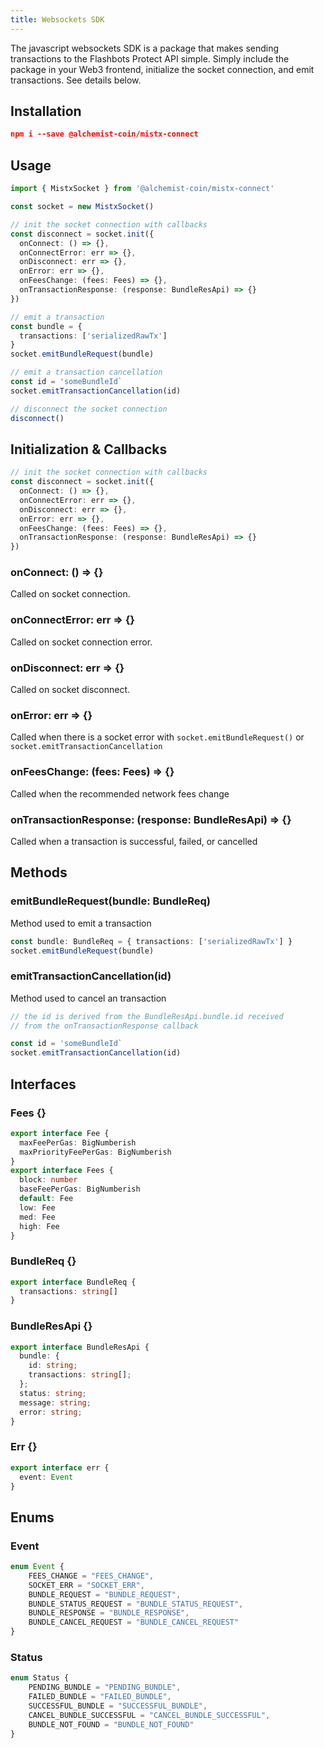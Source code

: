 ```yaml
---
title: Websockets SDK
---
```


The javascript websockets SDK is a package that makes sending transactions to the Flashbots Protect API simple. Simply include the package in your Web3 frontend, initialize the socket connection, and emit transactions. See details below.

## Installation

```json
npm i --save @alchemist-coin/mistx-connect
```

## Usage

```typescript
import { MistxSocket } from '@alchemist-coin/mistx-connect'

const socket = new MistxSocket()

// init the socket connection with callbacks
const disconnect = socket.init({
  onConnect: () => {},
  onConnectError: err => {},
  onDisconnect: err => {},
  onError: err => {},
  onFeesChange: (fees: Fees) => {},
  onTransactionResponse: (response: BundleResApi) => {}
})

// emit a transaction
const bundle = {
  transactions: ['serializedRawTx']
}
socket.emitBundleRequest(bundle)

// emit a transaction cancellation
const id = 'someBundleId`
socket.emitTransactionCancellation(id)

// disconnect the socket connection
disconnect()
```

## Initialization & Callbacks

```typescript
// init the socket connection with callbacks
const disconnect = socket.init({
  onConnect: () => {},
  onConnectError: err => {},
  onDisconnect: err => {},
  onError: err => {},
  onFeesChange: (fees: Fees) => {},
  onTransactionResponse: (response: BundleResApi) => {}
})
```

### onConnect: () => {}

Called on socket connection.

### onConnectError: err => {}

Called on socket connection error.

### onDisconnect: err => {}

Called on socket disconnect.

### onError: err => {}

Called when there is a socket error with `socket.emitBundleRequest()` or `socket.emitTransactionCancellation`

### onFeesChange: (fees: Fees) => {}

Called when the recommended network fees change

### onTransactionResponse: (response: BundleResApi) => {}

Called when a transaction is successful, failed, or cancelled

## Methods

### emitBundleRequest(bundle: BundleReq)

Method used to emit a transaction

``` typescript
const bundle: BundleReq = { transactions: ['serializedRawTx'] }
socket.emitBundleRequest(bundle)
```

### emitTransactionCancellation(id)

Method used to cancel an transaction

``` typescript
// the id is derived from the BundleResApi.bundle.id received 
// from the onTransactionResponse callback

const id = 'someBundleId`
socket.emitTransactionCancellation(id)
```

## Interfaces

### Fees {}

```typescript
export interface Fee {
  maxFeePerGas: BigNumberish
  maxPriorityFeePerGas: BigNumberish
}
export interface Fees {
  block: number
  baseFeePerGas: BigNumberish
  default: Fee
  low: Fee
  med: Fee
  high: Fee
}
```

### BundleReq {}

```typescript
export interface BundleReq {
  transactions: string[]
}
```

### BundleResApi {}

```typescript
export interface BundleResApi {
  bundle: {
    id: string;
    transactions: string[];
  };
  status: string;
  message: string;
  error: string;
}
```

### Err {}

```typescript
export interface err {
  event: Event
}
```

## Enums

### Event

``` typescript
enum Event {
    FEES_CHANGE = "FEES_CHANGE",
    SOCKET_ERR = "SOCKET_ERR",
    BUNDLE_REQUEST = "BUNDLE_REQUEST",
    BUNDLE_STATUS_REQUEST = "BUNDLE_STATUS_REQUEST",
    BUNDLE_RESPONSE = "BUNDLE_RESPONSE",
    BUNDLE_CANCEL_REQUEST = "BUNDLE_CANCEL_REQUEST"
}
```

### Status

``` typescript
enum Status {
    PENDING_BUNDLE = "PENDING_BUNDLE",
    FAILED_BUNDLE = "FAILED_BUNDLE",
    SUCCESSFUL_BUNDLE = "SUCCESSFUL_BUNDLE",
    CANCEL_BUNDLE_SUCCESSFUL = "CANCEL_BUNDLE_SUCCESSFUL",
    BUNDLE_NOT_FOUND = "BUNDLE_NOT_FOUND"
}
```
